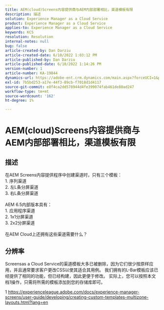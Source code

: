 ```yaml
---
title: AEM(cloud)Screens内容提供商与AEM内部部署相比，渠道模板有限
description: 描述
solution: Experience Manager as a Cloud Service
product: Experience Manager as a Cloud Service
applies-to: Experience Manager as a Cloud Service
keywords: KCS
resolution: Resolution
internal-notes: null
bug: false
article-created-by: Dan Darziu
article-created-date: 6/10/2022 1:03:12 PM
article-published-by: Dan Darziu
article-published-date: 6/10/2022 1:14:26 PM
version-number: 1
article-number: KA-19844
dynamics-url: https://adobe-ent.crm.dynamics.com/main.aspx?forceUCI=1&pagetype=entityrecord&etn=knowledgearticle&id=229163a7-bde8-ec11-bb3c-000d3a3b1f18
exl-id: 7b5bd253-a17e-44f3-89cb-f7018d1d4117
source-git-commit: e8f4ca2dd578944d4fe399074fab461de88ad247
workflow-type: tm+mt
source-wordcount: '162'
ht-degree: 1%

---
```


# AEM(cloud)Screens内容提供商与AEM内部部署相比，渠道模板有限

## 描述

在AEM Screens内容提供程序中创建渠道时，只有三个模板：<br>1. 序列渠道<br>2. 左L条分屏渠道<br>3. 右L条分屏渠道<br><br>AEM 6.5内部版本具有：<br>1. 应用程序渠道<br>2. 1x1分屏渠道<br>3. 2x2分屏渠道<br><br>在AEM Cloud上还拥有这些渠道需要什么？

## 分辨率


Screensas a Cloud Service的渠道模板大多已被删除，因为它们很少按原样应用，并且通常要求客户更改CSS以使其适合其用例。
我们拥有的L-Bar模板应该已经提供了相同的功能，但已经构建，因此更便于修改。
实际上，您可以按照本文档1操作，只需将所需的模板添加到您的存储库即可。

1 https://experienceleague.adobe.com/docs/experience-manager-screens/user-guide/developing/creating-custom-templates-multizone-layouts.html?lang=en
